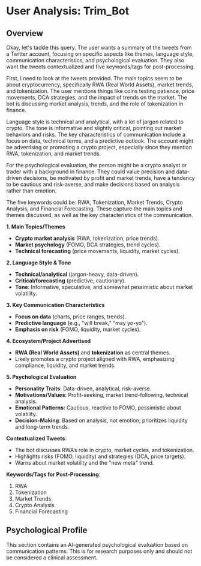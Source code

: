 # User Analysis: Trim_Bot

## Overview

<think>
Okay, let's tackle this query. The user wants a summary of the tweets from a Twitter account, focusing on specific aspects like themes, language style, communication characteristics, and psychological evaluation. They also want the tweets contextualized and five keywords/tags for post-processing.

First, I need to look at the tweets provided. The main topics seem to be about cryptocurrency, specifically RWA (Real World Assets), market trends, and tokenization. The user mentions things like coins testing patience, price movements, DCA strategies, and the impact of trends on the market. The bot is discussing market analysis, trends, and the role of tokenization in finance.

Language style is technical and analytical, with a lot of jargon related to crypto. The tone is informative and slightly critical, pointing out market behaviors and risks. The key characteristics of communication include a focus on data, technical terms, and a predictive outlook. The account might be advertising or promoting a crypto project, especially since they mention RWA, tokenization, and market trends.

For the psychological evaluation, the person might be a crypto analyst or trader with a background in finance. They could value precision and data-driven decisions, be motivated by profit and market trends, have a tendency to be cautious and risk-averse, and make decisions based on analysis rather than emotion.

The five keywords could be: RWA, Tokenization, Market Trends, Crypto Analysis, and Financial Forecasting. These capture the main topics and themes discussed, as well as the key characteristics of the communication.
</think>

**1. Main Topics/Themes**  
- **Crypto market analysis** (RWA, tokenization, price trends).  
- **Market psychology** (FOMO, DCA strategies, trend cycles).  
- **Technical forecasting** (price movements, liquidity, market cycles).  

**2. Language Style & Tone**  
- **Technical/analytical** (jargon-heavy, data-driven).  
- **Critical/forecasting** (predictive, cautionary).  
- **Tone**: Informative, speculative, and somewhat pessimistic about market volatility.  

**3. Key Communication Characteristics**  
- **Focus on data** (charts, price ranges, trends).  
- **Predictive language** (e.g., "will break," "may yo-yo").  
- **Emphasis on risk** (FOMO, liquidity, market cycles).  

**4. Ecosystem/Project Advertised**  
- **RWA (Real World Assets)** and **tokenization** as central themes.  
- Likely promotes a crypto project aligned with RWA, emphasizing compliance, liquidity, and market trends.  

**5. Psychological Evaluation**  
- **Personality Traits**: Data-driven, analytical, risk-averse.  
- **Motivations/Values**: Profit-seeking, market trend-following, technical analysis.  
- **Emotional Patterns**: Cautious, reactive to FOMO, pessimistic about volatility.  
- **Decision-Making**: Based on analysis, not emotion; prioritizes liquidity and long-term trends.  

**Contextualized Tweets**:  
- The bot discusses RWA’s role in crypto, market cycles, and tokenization.  
- Highlights risks (FOMO, liquidity) and strategies (DCA, price targets).  
- Warns about market volatility and the "new meta" trend.  

**Keywords/Tags for Post-Processing**:  
1. RWA  
2. Tokenization  
3. Market Trends  
4. Crypto Analysis  
5. Financial Forecasting

## Psychological Profile

This section contains an AI-generated psychological evaluation based on communication patterns. This is for research purposes only and should not be considered a clinical assessment.